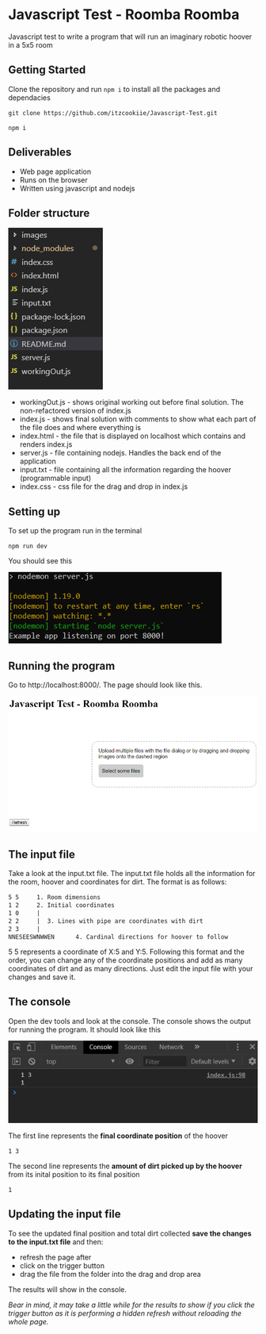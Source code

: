 # Javascript Test - Roomba Roomba
Javascript test to write a program that will run an imaginary robotic hoover in a 5x5 room

## Getting Started
Clone the repository and run ` npm i ` to install all the packages and dependacies

```
git clone https://github.com/itzcookiie/Javascript-Test.git
```
```
npm i
```

## Deliverables
- Web page application
- Runs on the browser
- Written using javascript and nodejs

## Folder structure

![Screenshot](images/folder_structure.PNG)

- workingOut.js - shows original working out before final solution. The non-refactored version of index.js
- index.js - shows final solution with comments to show what each part of the file does and where everything is
- index.html - the file that is displayed on localhost which contains and renders index.js
- server.js - file containing nodejs. Handles the back end of the application
- input.txt - file containing all the information regarding the hoover (programmable input)
- index.css - css file for the drag and drop in index.js

## Setting up

To set up the program run in the terminal
``` 
npm run dev 
```
You should see this

![text](images/snippet.PNG)

## Running the program

Go to http://localhost:8000/. The page should look like this.

![text](images/roombaa.PNG)

## The input file

Take a look at the input.txt file. The input.txt file holds all the information for the room, hoover and coordinates for dirt. The format is as follows:
```
5 5     1. Room dimensions
1 2     2. Initial coordinates
1 0     |
2 2     |  3. Lines with pipe are coordinates with dirt
2 3     |
NNESEESWNWWEN      4. Cardinal directions for hoover to follow
```


5 5 represents a coordinate of X:5 and Y:5. Following this format and the order, you can change any of the coordinate positions and add as many coordinates of dirt and as many directions. Just edit the input file with your changes and save it. 


## The console
Open the dev tools and look at the console. The console shows the output for running the program. It should look like this

![text](images/console.PNG)

The first line represents the **final coordinate position** of the hoover
```
1 3
```

The second line represents the **amount of dirt picked up by the hoover** from its inital position to its final position
```
1
```

## Updating the input file

To see the updated final position and total dirt collected **save the changes to the input.txt file** and then: 
- refresh the page after 
- click on the trigger button
- drag the file from the folder into the drag and drop area

The results will show in the console. 

*Bear in mind, it may take a little while for the results to show if you click the trigger button as it is performing a hidden refresh without reloading the whole page.*